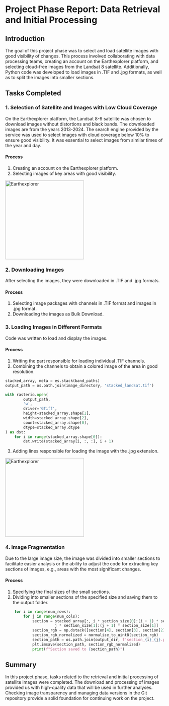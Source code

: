 # Project Phase Report: Data Retrieval and Initial Processing

## Introduction

The goal of this project phase was to select and load satellite images with good visibility of changes. This process involved collaborating with data processing teams, creating an account on the Earthexplorer platform, and selecting cloud-free images from the Landsat 8 satellite. Additionally, Python code was developed to load images in .TIF and .jpg formats, as well as to split the images into smaller sections.

## Tasks Completed

### 1. Selection of Satellite and Images with Low Cloud Coverage

On the Earthexplorer platform, the Landsat 8-9 satellite was chosen to download images without distortions and black bands. The downloaded images are from the years 2013-2024. The search engine provided by the service was used to select images with cloud coverage below 10% to ensure good visibility. It was essential to select images from similar times of the year and day.

#### Process

1. Creating an account on the Earthexplorer platform.
2. Selecting images of key areas with good visibility.

<img src="https://github.com/Morpheus1024/Detekcja-zmian-uzytkowania-ziemi/assets/108287744/c4975466-4bbf-4cd3-9e78-579dfaa817fb" alt="Earthexplorer" height="250">

### 2. Downloading Images

After selecting the images, they were downloaded in .TIF and .jpg formats.

#### Process

1. Selecting image packages with channels in .TIF format and images in .jpg format.
2. Downloading the images as Bulk Download.

### 3. Loading Images in Different Formats

Code was written to load and display the images.

#### Process

1. Writing the part responsible for loading individual .TIF channels.
2. Combining the channels to obtain a colored image of the area in good resolution.

```python
stacked_array, meta = es.stack(band_paths)
output_path = os.path.join(image_directory, 'stacked_landsat.tif')

with rasterio.open(
        output_path,
        'w',
        driver='GTiff',
        height=stacked_array.shape[1],
        width=stacked_array.shape[2],
        count=stacked_array.shape[0],
        dtype=stacked_array.dtype
) as dst:
    for i in range(stacked_array.shape[0]):
        dst.write(stacked_array[i, :, :], i + 1)
```

3. Adding lines responsible for loading the image with the .jpg extension.

<img src="https://github.com/Morpheus1024/Detekcja-zmian-uzytkowania-ziemi/assets/108287744/28d75f03-b8e9-4d36-916a-2b6d5ac79094" alt="Earthexplorer" height="250">

### 4. Image Fragmentation

Due to the large image size, the image was divided into smaller sections to facilitate easier analysis or the ability to adjust the code for extracting key sections of images, e.g., areas with the most significant changes.

#### Process

1. Specifying the final sizes of the small sections.
2. Dividing into smaller sections of the specified size and saving them to the output folder.

```python
    for i in range(num_rows):
        for j in range(num_cols):
            section = stacked_array[:, i * section_size[0]:(i + 1) * section_size[0],
                      j * section_size[1]:(j + 1) * section_size[1]]
            section_rgb = np.dstack([section[4], section[3], section[2]])
            section_rgb_normalized = normalize_to_uint8(section_rgb)
            section_path = os.path.join(output_dir, f'section_{i}_{j}.png')
            plt.imsave(section_path, section_rgb_normalized)
            print(f"Section saved to {section_path}")
```

## Summary

In this project phase, tasks related to the retrieval and initial processing of satellite images were completed. The download and processing of images provided us with high-quality data that will be used in further analyses. Checking image transparency and managing data versions in the Git repository provide a solid foundation for continuing work on the project.
